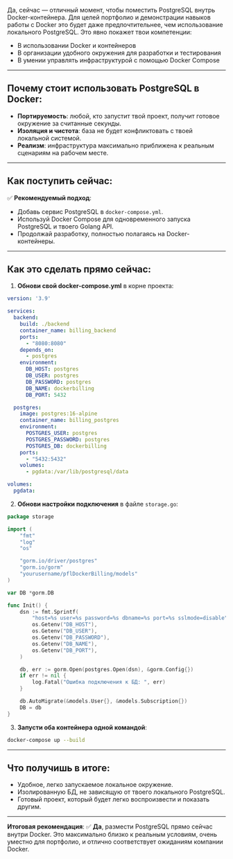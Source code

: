 Да, сейчас — отличный момент, чтобы поместить PostgreSQL внутрь Docker-контейнера. Для целей портфолио и демонстрации навыков работы с Docker это будет даже предпочтительнее, чем использование локального PostgreSQL. Это явно покажет твои компетенции:

* В использовании Docker и контейнеров
* В организации удобного окружения для разработки и тестирования
* В умении управлять инфраструктурой с помощью Docker Compose

---

## Почему стоит использовать PostgreSQL в Docker:

* **Портируемость**: любой, кто запустит твой проект, получит готовое окружение за считанные секунды.
* **Изоляция и чистота**: база не будет конфликтовать с твоей локальной системой.
* **Реализм**: инфраструктура максимально приближена к реальным сценариям на рабочем месте.

---

## Как поступить сейчас:

✅ **Рекомендуемый подход**:

* Добавь сервис PostgreSQL в `docker-compose.yml`.
* Используй Docker Compose для одновременного запуска PostgreSQL и твоего Golang API.
* Продолжай разработку, полностью полагаясь на Docker-контейнеры.

---

## Как это сделать прямо сейчас:

1. **Обнови свой docker-compose.yml** в корне проекта:

```yaml
version: '3.9'

services:
  backend:
    build: ./backend
    container_name: billing_backend
    ports:
      - "8080:8080"
    depends_on:
      - postgres
    environment:
      DB_HOST: postgres
      DB_USER: postgres
      DB_PASSWORD: postgres
      DB_NAME: dockerbilling
      DB_PORT: 5432

  postgres:
    image: postgres:16-alpine
    container_name: billing_postgres
    environment:
      POSTGRES_USER: postgres
      POSTGRES_PASSWORD: postgres
      POSTGRES_DB: dockerbilling
    ports:
      - "5432:5432"
    volumes:
      - pgdata:/var/lib/postgresql/data

volumes:
  pgdata:
```

2. **Обнови настройки подключения** в файле `storage.go`:

```go
package storage

import (
	"fmt"
	"log"
	"os"

	"gorm.io/driver/postgres"
	"gorm.io/gorm"
	"yourusername/pflDockerBilling/models"
)

var DB *gorm.DB

func Init() {
	dsn := fmt.Sprintf(
		"host=%s user=%s password=%s dbname=%s port=%s sslmode=disable",
		os.Getenv("DB_HOST"),
		os.Getenv("DB_USER"),
		os.Getenv("DB_PASSWORD"),
		os.Getenv("DB_NAME"),
		os.Getenv("DB_PORT"),
	)

	db, err := gorm.Open(postgres.Open(dsn), &gorm.Config{})
	if err != nil {
		log.Fatal("Ошибка подключения к БД: ", err)
	}

	db.AutoMigrate(&models.User{}, &models.Subscription{})
	DB = db
}
```

3. **Запусти оба контейнера одной командой**:

```bash
docker-compose up --build
```

---

## Что получишь в итоге:

* Удобное, легко запускаемое локальное окружение.
* Изолированную БД, не зависящую от твоего локального PostgreSQL.
* Готовый проект, который будет легко воспроизвести и показать другим.

---

**Итоговая рекомендация**:
✅ **Да**, размести PostgreSQL прямо сейчас внутри Docker. Это максимально близко к реальным условиям, очень уместно для портфолио, и отлично соответствует ожиданиям компании Docker.
